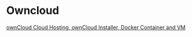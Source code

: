 # Owncloud

[ownCloud Cloud Hosting, ownCloud Installer, Docker Container and VM](https://bitnami.com/stack/owncloud)

